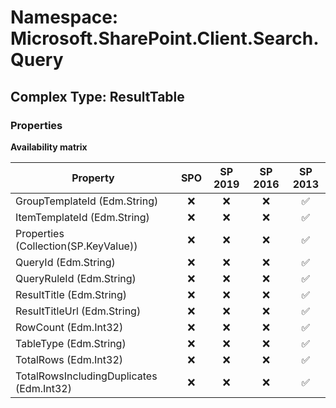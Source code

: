 # Namespace: Microsoft.SharePoint.Client.Search.Query

## Complex Type: ResultTable

### Properties

**Availability matrix**

Property | SPO | SP 2019 | SP 2016 | SP 2013
----------|:---:|:-------:|:-------:|:-------:
GroupTemplateId (Edm.String) | ❌ | ❌ | ❌ | ✅
ItemTemplateId (Edm.String) | ❌ | ❌ | ❌ | ✅
Properties (Collection(SP.KeyValue)) | ❌ | ❌ | ❌ | ✅
QueryId (Edm.String) | ❌ | ❌ | ❌ | ✅
QueryRuleId (Edm.String) | ❌ | ❌ | ❌ | ✅
ResultTitle (Edm.String) | ❌ | ❌ | ❌ | ✅
ResultTitleUrl (Edm.String) | ❌ | ❌ | ❌ | ✅
RowCount (Edm.Int32) | ❌ | ❌ | ❌ | ✅
TableType (Edm.String) | ❌ | ❌ | ❌ | ✅
TotalRows (Edm.Int32) | ❌ | ❌ | ❌ | ✅
TotalRowsIncludingDuplicates (Edm.Int32) | ❌ | ❌ | ❌ | ✅